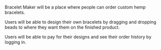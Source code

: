 Bracelet Maker will be a place where people can order custom hemp bracelets.

Users will be able to design their own bracelets by dragging and dropping beads to where they want them on the finished product.

Users will be able to pay for their designs and see their order history by logging in.
